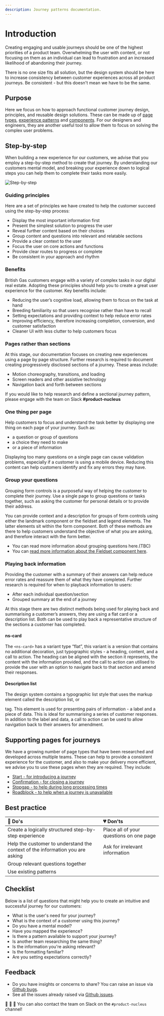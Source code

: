```yaml
---
description: Journey patterns documentation.
---
```


# Introduction

Creating engaging and usable journeys should be one of the highest priorities of a product team. Overwhelming the user with content, or not focusing on them as an individual can lead to frustration and an increased likelihood of abandoning their journey.

There is no one size fits all solution, but the design system should be here to increase consistency between customer experiences across all product journeys. Be consistent - but this doesn't mean we have to be the same.

## Purpose

Here we focus on how to approach functional customer journey design, principles, and reusable design solutions. These can be made up of [page types](https://docs.britishgas.design/page-types), [experience patterns](https://docs.britishgas.design/patterns/experiences) and [components](https://docs.britishgas.design/components). For our designers and engineers, they are another useful tool to allow them to focus on solving the complex user problems.

## Step-by-step
When building a new experience for our customers, we advise that you employ a step-by-step method to create that journey. By understanding our customers mental model, and breaking your experience down to logical steps you can help them to complete their tasks more easily. 

![Step-by-step](https://user-images.githubusercontent.com/45626534/84635485-2fc1d080-aeeb-11ea-970b-df59140d234a.png)

### Guiding principles

Here are a set of principles we have created to help the customer succeed using the step-by-step process:

- Display the most important information first
- Present the simplest solution to progress the user
- Reveal further content based on their choices
- Group content and questions into relevant and relatable sections
- Provide a clear context to the user
- Focus the user on core actions and functions
- Provide clear routes to progress or complete
- Be consistent in your approach and rhythm

### Benefits 

British Gas customers engage with a variety of complex tasks in our digital real estate. Adopting these principles should help you to create a great user experience for the customer. Key benefits include:

- Reducing the user’s cognitive load, allowing them to focus on the task at hand
- Breeding familiarity so that users recognise rather than have to recall
- Setting expectations and providing context to help reduce error rates
- Improving efficiency, therefore increasing completion, conversion, and customer satisfaction
- Cleaner UI with less clutter to help customers focus

### Pages rather than sections

At this stage, our documentation focuses on creating new experiences using a page by page structure. Further research is required to document creating progressively disclosed sections of a journey. These areas include:

- Motion choreography, transitions, and loading
- Screen readers and other assistive technology
- Navigation back and forth between sections

If you would like to help research and define a sectional journey pattern, please engage with the team on Slack **#product-nucleus**

### One thing per page

Help customers to focus and understand the task better by displaying one thing on each page of your journey. Such as: 

- a question or group of questions
- a choice they need to make
- or a piece of information 

Displaying too many questions on a single page can cause validation problems, especially if a customer is using a mobile device. Reducing this content can help customers identify and fix any errors they may have.

### Group your questions

Grouping form controls is a purposeful way of helping the customer to complete their journey. Use a single page to group questions or tasks together, such as asking the customer for personal details or to provide their address. 

You can provide context and a description for groups of form controls using either the landmark component or the fieldset and legend elements. The latter elements sit within the form component. Both of these methods are there to help customers understand the objective of what you are asking, and therefore interact with the form better.

- You can read more information about grouping questions here.(TBC)
- You can [read more information about the Fieldset component here](https://docs.britishgas.design/components/ns-fieldset).

### Playing back information

Providing the customer with a summary of their answers can help reduce error rates and reassure them of what they have completed. Further research is required for when to playback information to users: 

- After each individual question/section
- Grouped summary at the end of a journey

At this stage there are two distinct methods being used for playing back and summarising a customer’s answers, they are using a flat card or a description list. Both can be used to play back a representative structure of the sections a customer has completed. 

#### ns-card

The `<ns-card>` has a variant type “flat”, this variant is a version that contains no additional decoration, just typographic styles - a heading, content, and a call to action. The heading can be aligned with the section it represents, the content with the information provided, and the call to action can utilised to provide the user with an option to navigate back to that section and amend their responses.

#### Description list

The design system contains a typographic list style that uses the markup element called the description list, or <dl> tag. This element is used for presenting pairs of information - a label and a piece of data. This is ideal for summarising a series of customer responses. In addition to the label and data, a call to action can be used to allow navigation back to their answers for amendment.

## Supporting pages for journeys

We have a growing number of page types that have been researched and developed across multiple teams. These can help to provide a consistent experience for the customer, and also to make your delivery more efficient, we advise you to use these pages when they are required. They include:

- [Start - for introducing a journey](https://docs.britishgas.design/page-types/start)
- [Confirmation - for closing a journey](https://docs.britishgas.design/page-types/confirmation)
- [Stopgap - to help during long processing times](https://docs.britishgas.design/page-types/stopgap)
- [Roadblock - to help when a journey is unavailable](https://docs.britishgas.design/page-types/roadblock)


## Best practice

| 💚 Do's | 💔 Don'ts |
| :--- | :--- |
| Create a logically structured step-by-step experience | Place all of your questions on one page |
| Help the customer to understand the context of the information you are asking | Ask for irrelevant information |
| Group relevant questions together | |
| Use existing patterns |  |

## Checklist

Below is a list of questions that might help you to create an intuitive and successful journey for our customers:

- What is the user's need for your journey?
- What is the context of a customer using this journey?
- Do you have a mental model?
- Have you mapped the experience?
- Is there a pattern available to support your journey?
- Is another team researching the same thing?
- Is the information you're asking relevant?
- Is the formatting familiar?
- Are you setting expectations correctly?

## Feedback

* Do you have insights or concerns to share? You can raise an issue via [Github bugs](https://github.com/ConnectedHomes/nucleus/issues/new?assignees=&labels=Bug&template=a--bug-report.md&title=[bug]%20[patterns-journeys]).
* See all the issues already raised via [Github issues](https://github.com/connectedHomes/nucleus/issues?utf8=%E2%9C%93&q=is%3Aopen+is%3Aissue+label%3ABug+[patterns-journeys]).

💩 🎉 🦄 You can also contact the team on Slack on the `#product-nucleus` channel!

